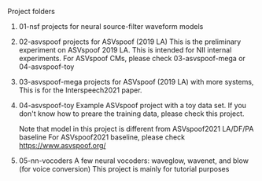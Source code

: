 Project folders

1. 01-nsf
   projects for neural source-filter waveform models

2. 02-asvspoof
   projects for ASVspoof (2019 LA)
   This is the preliminary experiment on ASVspoof 2019 LA. 
   This is intended for NII internal experiments.
   For ASVspoof CMs, please check 03-asvspoof-mega or 04-asvspoof-toy

3. 03-asvspoof-mega
   projects for ASVspoof (2019 LA) with more systems, 
   This is for the Interspeech2021 paper.

4. 04-asvspoof-toy
   Example ASVspoof project with a toy data set.
   If you don't know how to preare the training data, please check this project.

   Note that model in this project is different from ASVspoof2021 LA/DF/PA baseline
   For ASVspoof2021 baseline, please check https://www.asvspoof.org/    

5. 05-nn-vocoders
   A few neural vocoders: waveglow, wavenet, and blow (for voice conversion)
   This project is mainly for tutorial purposes
   